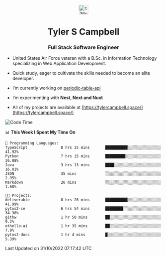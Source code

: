 <p align="center">
<a href="https://www.linkedin.com/in/t36campbell" target="blank"><img align="center" src="https://ik.imagekit.io/t36campbell/Portfolio/linkedin.png.original_m8bbGgPh6.png" alt="t36campbell" height="30" width="30" /></a>
</p>
<h1 align="center">Tyler S Campbell</h1>
<h3 align="center">Full Stack Software Engineer</h3>

* United States Air Force veteran with a B.Sc. in Information Technology specializing in Web Application Development. 

* Quick study, eager to cultivate the skills needed to become an elite developer.

* I’m currently working on [periodic-table-api](https://github.com/t36campbell/periodic-table-api)

* I’m experimenting with **Nest, Next and Nuxt**

* All of my projects are available at [https://tylercampbell.space/](https://tylercampbell.space/)

<!--START_SECTION:waka-->
![Code Time](http://img.shields.io/badge/Code%20Time-1%2C958%20hrs%2047%20mins-blue)

📊 **This Week I Spent My Time On** 

```text
💬 Programming Languages: 
TypeScript               8 hrs 25 mins       ██████████░░░░░░░░░░░░░░░   41.92% 
Python                   7 hrs 15 mins       █████████░░░░░░░░░░░░░░░░   36.08% 
Java                     3 hrs 13 mins       ████░░░░░░░░░░░░░░░░░░░░░   16.01% 
JSON                     35 mins             ░░░░░░░░░░░░░░░░░░░░░░░░░   2.95% 
Markdown                 20 mins             ░░░░░░░░░░░░░░░░░░░░░░░░░   1.68%

🐱‍💻 Projects: 
deliverable              8 hrs 26 mins       ██████████░░░░░░░░░░░░░░░   41.99% 
pytos2-ce                6 hrs 54 mins       ████████░░░░░░░░░░░░░░░░░   34.38% 
githw                    1 hr 50 mins        ██░░░░░░░░░░░░░░░░░░░░░░░   9.2% 
othello-ai               1 hr 35 mins        ██░░░░░░░░░░░░░░░░░░░░░░░   7.9% 
pytos2-docs              1 hr 4 mins         █░░░░░░░░░░░░░░░░░░░░░░░░   5.39%

```


 Last Updated on 31/10/2022 07:17:42 UTC
<!--END_SECTION:waka-->
